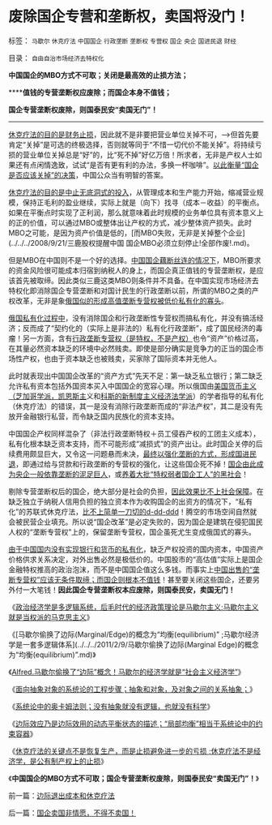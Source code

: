 # 废除国企专营和垄断权，卖国将没门！

标签： `马歇尔` `休克疗法` `中国国企` `行政垄断` `垄断权` `专营权` `国企` `央企` `国进民退` `财经` 

目录： `自由自治市场经济去特权化`

**中国国企的MBO方式不可取；关闭是最高效的止损方法；**

******值钱的专营垄断权应废除；而国企本身不值钱；**

**国企专营垄断权废除，则国泰民安“卖国无门”！**

****

[休克疗法的目的是财务止损](../../../2008/12/18/俄罗斯休克疗法可能被妖魔化了.md)，因此就不是非要把营业单位关掉不可，——>但首先要肯定“关掉”是可选的终极选择，否则就等同于“不惜一切代价不能关掉”。将持续亏损的营业单位关掉总是“好”的，比“死不掉”好亿万倍！所求者，无非是产权人士如果还有点闲情逸致，试试“是否有更有利的办法，多换一杯咖啡”。[以此衡量“国企是否应该关掉”的决策](../../../2010/11/2/“垄断是否合理”与“是否应干预垄断”.md)，中国公众当有明智的答案。

[休克疗法的目的是中止无底洞式的投入](../../../2008/12/23/私有化，关闭亏损国企，强化社会保障.md)，从管理成本和生产能力开始，缩减营业规模，保持正毛利的盈业继续，实际上就是（向下）找寻（成本－收益）的平衡点。如果在平衡点时实现了正利润，那么就意味着此时规模的业务单位具有资本意义上的正的价值，可以通过MBO或整体出让产权的方式，减少整体资产损失。此时MBO之可能，是因为资产价值是低的，[而MBO失败，无非是关掉整个企业](../../../2008/9/21/三鹿股权提醒中国 国企MBO必须立刻停止!全部作废!.md)。

但是MBO在中国则不是一个好的选择。[中国国企藕断丝连的情况下](../../../2009/10/25/国企的重组，和属性耦合，及失败的抽象.md)，MBO所要求的资金风险很可能成本归宿到纳税人的身上，而国企真正值钱的专营垄断权，是应该首先被取缔。因此类似三鹿这类MBO则条件并不具备。在中国实现市场经济去特权化即消除国企专营垄断和对国计民生的行政垄断以前，所谓的MBO之类的产权改革，无非是象[俄国似的形成高值垄断专营权被低价私有化的寡头](../../../2009/8/14/特权民企距离俄国式寡头有多远？.md)。

[俄国私有化过程中](../../../2010/1/10/俄罗斯私有化的错误就是“分国企的包袱”.md)，没有消除国企和行政垄断性专营权而搞私有化，并没有搞活经济；反而成了“契约化的（实际上是非法的）私有化行政垄断”，成了国民经济的毒瘤！另一方面，含有[行政垄断专营权（是特权，不是产权）](../../../2009/7/31/特权的经济学含义及利益演绎.md)也令“资产”价格过高，在其量必然资本缺乏的环境中必然贱卖。即使是部分确实是竞争力的正当的国企市场性产权，也由于资本缺乏也被贱卖，买家除了国际资本并无他人。

此时就表现出中国国企改革的“资产方式”先天不足：第一缺乏私立银行；第二缺乏允许私有资本包括外国资本买入中国国企的宽容心理。所以俄国由[美国货币主义（芝加哥学派，凯恩斯主](../../../2010/12/30/货币主义导致恶性通货膨胀和大萧条.md)义和[科斯的新制度主义经济法学派](../../../2010/12/22/科斯是个糊涂虫和马克思主义的新制度学派.md)）的学者指导的私有化（休克疗法）的错误，其一是没有消除行政垄断而成的“非法产权”，其二是没有先放开金融银行私营，而令缺乏国内民族化的资本支持。

中国国企产权同样混杂了（非法行政垄断特权＋员工侵吞产权的工团主义成本），私有化根本缺乏资本支持，而不可能形成“减损式”的资产出让。此时国企关停的后续费用颇显巨大，又令这一问题悬而未决，[最终以强化垄断的方式，形成国进民退](../../../2010/2/22/为什么三亚春节晒白肉成为时尚.md)，即通过给与贷款和行政垄断的专营权的强化，让这些国企死不掉！[国企由此成为央企一般依靠垄断的泥足巨人](../../../2009/7/22/泥足巨人的垄断是否需要反垄断.md)，或[养着大批“特权弱者国企工人”的黑社会](http://cid-36d976e82bb7123d.spaces.live.com/blog/cns!36D976E82BB7123D!2188.entry)！

剔除专营垄断权后的国企，绝大部分是社会的负担，[因此效果比不上社会保障](../../../2010/4/24/生产供给和消费需求严重失衡，中国或将步入大萧条.md)。在缺乏独立于纳税人信用负担的独立资本作为收购国企的出资方的情况下，“私有化”的苏联式休克疗法，[比不上简单一刀切的d-dd-ddd](../../../2009/10/20/踩钢丝现象，毒品效应和死亡循环.md)！腾空的市场空间自然就会被民营企业填充。所以说“国企改革”是必定失败的，因为国企是建筑在侵犯国民人权的“垄断专营权”上的，保留垄断专营权，国企虽死尤生变成俄国式的寡头。

[由于中国国内没有实现银行和货币的私有化](../../../2009/8/13/改革关键的战区是银行造小造强承担责任的改革.md)，缺乏产权投资的国内资本，中国资产价格供求关系决定，对外出售必然是极低价的。中国股市的“高估值”实际上是国企金融特权推高的政治泡沫，而不是中国国企值这么多钱。而事实上[中国出售的“垄断专营权”应该无条件取缔；而国企则根本不值钱](../../../2010/2/28/从专营权层层盘剥理解中国特色的黑社会.md)！甚至要关闭这些国企，还要另外付一大笔钱！**因此国企专营垄断权本应废除，则国泰民安，卖国无门！**

《[政治经济学是多逻辑系统，后毛时代的经济政策理论是马歇尔主义;马歇尔主义就是当权派的马克思主义](../../../2011/2/9/Alfred马歇尔经济学&nbsp;Vs&nbsp;马克思主义.md)》

《[马歇尔偷换了边际(Marginal/Edge)的概念为“均衡(equilibrium)”
;马歇尔经济学是一套多逻辑体系](../../../2011/2/9/马歇尔偷换了边际(Marginal Edge)的概念为“均衡(equilibrium)”.md)》

《[Alfred.马歇尔偷换了“边际”概念！马歇尔的经济学就是“社会主义经济学”](../../../2011/2/9/瓦尔拉斯没有发现边际效用，A.马歇尔没有理解“边际”.md)》

《[面向抽象对象的系统论的工程步骤；抽象和对象，及对象之间的关系抽象；](../../../2011/2/10/面向抽象对象的经济学分析步骤.md)》

《[系统论中的奥卡姆法则；没有抽象就没有逻辑，也就没有科学](../../../2011/2/10/没有抽象就没有经济科学和奥卡姆法则.md)》

《[边际效应乃是边际效用的动态平衡状态的描述；“局部均衡”相当于系统论中的约束容器](../../../2011/2/10/经济学的科学方法论与量子力学相似.md)》

《[休克疗法的关键点不是恢复生产，而是止损避免进一步的亏损
;休克疗法不是经济学，是公有制产权上的止损](../../../2011/2/11/边际退出成本和休克疗法.md)》

《**中国国企的MBO方式不可取；国企专营垄断权废除，则国泰民安“卖国无门”！**》

前一篇：[边际退出成本和休克疗法](../../../2011/2/11/边际退出成本和休克疗法.md)

后一篇：[国企卖国非情愿，不得不卖国！](../../../2011/2/11/国企卖国非情愿，不得不卖国！.md)